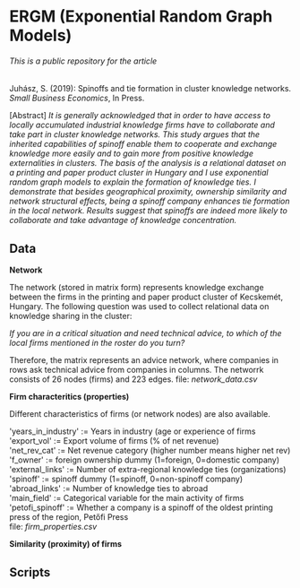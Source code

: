 # ERGM (Exponential Random Graph Models)

###### This is a public repository for the article

Juhász, S. (2019): Spinoffs and tie formation in cluster knowledge networks. *Small Business Economics*, In Press. 

[Abstract]
*It is generally acknowledged that in order to have access to locally accumulated industrial knowledge firms have to collaborate and take part in cluster knowledge networks. This study argues that the inherited capabilities of spinoff enable them to cooperate and exchange knowledge more easily and to gain more from positive knowledge externalities in clusters. The basis of the analysis is a relational dataset on a printing and paper product cluster in Hungary and I use exponential random graph models to explain the formation of knowledge ties. I demonstrate that besides geographical proximity, ownership similarity and network structural effects, being a spinoff company enhances tie formation in the local network. Results suggest that spinoffs are indeed more likely to collaborate and take advantage of knowledge concentration.*

## Data


**Network**

The network (stored in matrix form) represents knowledge exchange between the firms in the printing and paper product cluster of Kecskemét, Hungary. 
The following question was used to collect relational data on knowledge sharing in the cluster:

*If you are in a critical situation and need technical advice, to which of the local firms mentioned in the roster do you turn?*

Therefore, the matrix represents an advice network, where companies in rows ask technical advice from companies in columns.
The networrk consists of 26 nodes (firms) and 223 edges.
file: *network_data.csv*


**Firm characteritics (properties)**

Different characteristics of firms (or network nodes) are also available.

'years_in_industry' := Years in industry (age or experience of firms\
'export_vol' := Export volume of firms (% of net revenue)\
'net_rev_cat' := Net revenue category (higher number means higher net rev)\
'f_owner' := foreign ownership dummy (1=foreign, 0=domestic company)\
'external_links' := Number of extra-regional knowledge ties (organizations)\
'spinoff' := spinoff dummy (1=spinoff, 0=non-spinoff company)\
'abroad_links' := Number of knowledge ties to abroad\
'main_field' := Categorical variable for the main activity of firms\
'petofi_spinoff' := Whether a company is a spinoff of the oldest printing press of the region, Petőfi Press\
file: *firm_properties.csv*




**Similarity (proximity) of firms**



## Scripts

